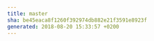 ```yaml
---
title: master
sha: be45eaca8f1260f392974db882e21f3591e8923f
generated: 2018-08-20 15:33:57 +0200
---
```


